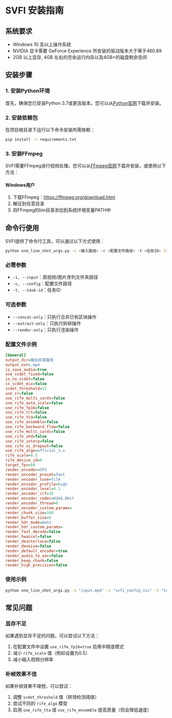# SVFI 安装指南

## 系统要求

- Windows 10 及以上操作系统
- NVIDIA 显卡需要 GeForce Experience 所安装的驱动版本大于等于460.89
- 2GB 以上显存, 4GB 左右的空余运行内存以及4GB+的磁盘剩余空间

## 安装步骤

### 1. 安装Python环境

首先，确保您已安装Python 3.7或更高版本。您可以从[Python官网](https://www.python.org/downloads/)下载并安装。

### 2. 安装依赖包

在项目根目录下运行以下命令安装所需依赖：

```bash
pip install -r requirements.txt
```

### 3. 安装FFmpeg

SVFI需要FFmpeg进行视频处理。您可以从[FFmpeg官网](https://ffmpeg.org/download.html)下载并安装，或使用以下方法：

#### Windows用户

1. 下载FFmpeg：https://ffmpeg.org/download.html
2. 解压到任意目录
3. 将FFmpeg的bin目录添加到系统环境变量PATH中

## 命令行使用

SVFI提供了命令行工具，可以通过以下方式使用：

```bash
python one_line_shot_args.py -i <输入路径> -c <配置文件路径> -t <任务ID> [可选参数]
```

### 必需参数

- `-i, --input`：原视频/图片序列文件夹路径
- `-c, --config`：配置文件路径
- `-t, --task-id`：任务ID

### 可选参数

- `--concat-only`：只执行合并已有区块操作
- `--extract-only`：只执行拆帧操作
- `--render-only`：只执行渲染操作

### 配置文件示例

```ini
[General]
output_dir=输出目录路径
output_ext=.mp4
is_save_audio=true
use_scdet_fixed=false
is_no_scdet=false
is_scdet_mix=false
scdet_threshold=12
use_sr=false
use_rife_multi_cards=false
use_rife_auto_scale=false
use_rife_fp16=false
use_rife_trt=false
use_rife_tta=false
use_rife_ensemble=false
use_rife_backward_flow=false
use_rife_multi_cards=false
use_rife_uhd=false
use_rife_interp=false
use_rife_sc_dropout=false
use_rife_algo=official_3.x
rife_scale=0.5
rife_device_id=0
target_fps=60
render_encoder=CPU
render_encoder_preset=fast
render_encoder_tune=film
render_encoder_profile=high
render_encoder_level=4.1
render_encoder_crf=16
render_encoder_codec=H264,8bit
render_encoder_thread=0
render_encoder_custom_params=
render_chunk_size=100
render_buffer_size=0
render_hdr_mode=Auto
render_hdr_custom_params=
render_fast_decode=false
render_hwaccel=false
render_deinterlace=false
render_denoise=false
render_default_encoder=true
render_audio_to_aac=false
render_keep_chunk=false
render_high_precision=false
```

### 使用示例

```bash
python one_line_shot_args.py -i "input.mp4" -c "svfi_config.ini" -t "test_task"
```

## 常见问题

### 显存不足

如果遇到显存不足的问题，可以尝试以下方法：

1. 在配置文件中设置 `use_rife_fp16=true` 启用半精度模式
2. 减小 `rife_scale` 值（例如设置为0.5）
3. 减小输入视频分辨率

### 补帧效果不佳

如果补帧效果不理想，可以尝试：

1. 调整 `scdet_threshold` 值（转场检测阈值）
2. 尝试不同的 `rife_algo` 模型
3. 启用 `use_rife_tta` 或 `use_rife_ensemble` 提高质量（但会降低速度）